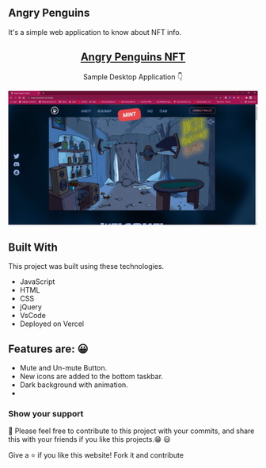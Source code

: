 ## Angry Penguins

It's a simple web application to know about NFT info.

<h2 align="center">
  <a href="https://angry-penguines.vercel.app/" target="_blank">Angry Penguins NFT</a>
</h2>

<p align="center">
  Sample Desktop Application 👇
</p>

<p align="center">
<img src="./assests/images/landing-page.png">
</p>

## Built With

This project was built using these technologies.

- JavaScript
- HTML
- CSS
- jQuery
- VsCode
- Deployed on Vercel

## Features are: 😀

- Mute and Un-mute Button.
- New icons are added to the bottom taskbar.
- Dark background with animation.
-

### Show your support

📌 Please feel free to contribute to this project with your commits, and share this with your friends if you like this projects.😁 😃

Give a ⭐ if you like this website! Fork it and contribute
